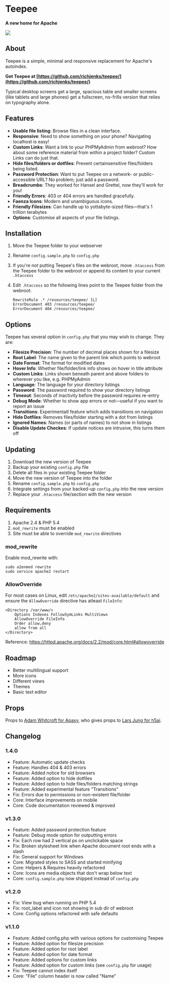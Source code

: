 # Teepee

**A new home for Apache**

![](https://richjenks.github.io/teepee/teepee.png)

## About

Teepee is a simple, minimal and responsive replacement for Apache's autoindex.

**Get Teepee at [https://github.com/richjenks/teepee/](https://github.com/richjenks/teepee/)**

Typical desktop screens get a large, spacious table and smaller screens (like tablets and large phones) get a fullscreen, no-frills version that relies on typography alone.

## Features

- **Usable file listing**: Browse files in a clean interface.
- **Responsive**: Need to show something on your phone? Navigating localhost is easy!
- **Custom Links**: Want a link to your PHPMyAdmin from webroot? How about some reference material from within a project folder? Custom Links can do just that.
- **Hide files/folders or dotfiles**: Prevent certainsensitive files/folders being listed.
- **Password Protection**: Want to put Teepee on a network- or public-accessible URL? No problem; just add a password.
- **Breadcrumbs**: They worked for Hansel and Grettel, now they'll work for you!
- **Friendly Errors**: 403 or 404 errors are handled gracefully.
- **Faenza Icons**: Modern and unambiguous icons.
- **Friendly Filesizes**: Can handle up to yottabyte-sized files—that's 1 trillion terabytes
- **Options**: Customise all aspects of your file listings.

## Installation

1. Move the Teepee folder to your webserver
2. Rename `config.sample.php` to `config.php`
3. If you're not putting Teepee's files on the webroot, move `.htaccess` from the Teepee folder to the webroot or append its content to your current `.htaccess`
4. Edit `.htaccess` so the following lines point to the Teepee folder from the webroot:

    ```
    RewriteRule .* /resources/teepee/ [L]
    ErrorDocument 403 /resources/teepee/
    ErrorDocument 404 /resources/teepee/
    ```


## Options

Teepee has several option in `config.php` that you may wish to change. They are:

- **Filesize Precision**: The number of decimal places shown for a filesize
- **Root Label**: The name given to the parent link which points to webroot
- **Date Format**: The format for modified dates
- **Hover Info**: Whether file/folder/link info shows on hover in title attribute
- **Custom Links**: Links shown beneath parent and above folders to wherever you like, e.g. PHPMyAdmin
- **Language**: The language for your directory listings
- **Password**: The password required to show your directory listings
- **Timeout**: Seconds of inactivity before the password requires re-entry
- **Debug Mode**: Whether to show app errors or not—useful if you want to report an issue
- **Transitions**: Experimentatl feature which adds transitions on navigation
- **Hide Dotfiles**: Removes files/folder starting with a dot from listings
- **Ignored Names**: Names (or parts of names) to not show in listings
- **Disable Update Checkes**: If update notices are intrusive, this turns them off

## Updating

1. Download the new version of Teepee
2. Backup your existing `config.php` file
3. Delete all files in your existing Teepee folder
4. Move the new version of Teepee into the folder
5. Rename `config.sample.php` to `config.php`
6. Integrate settings from your backed-up `config.php` into the new version
7. Replace your `.htaccess` file/section with the new version

## Requirements

1. Apache 2.4 & PHP 5.4
2. `mod_rewrite` must be enabled
3. Site must be able to override `mod_rewrite` directives

### mod_rewrite

Enable mod_rewrite with:

    sudo a2enmod rewrite
    sudo service apache2 restart

### AllowOverride

For most cases on Linux, edit `/etc/apache2/sites-available/default` and ensure the `AllowOverride` directive has atleast `FileInfo`:

    <Directory /var/www/>
        Options Indexes FollowSymLinks MultiViews
        AllowOverride FileInfo
        Order allow,deny
        allow from all
    </Directory>

Reference: https://httpd.apache.org/docs/2.2/mod/core.html#allowoverride

## Roadmap

- Better multilingual support
- More icons
- Different views
- Themes
- Basic text editor

## Props

Props to [Adam Whitcroft for Apaxy](https://github.com/AdamWhitcroft/Apaxy), who gives props to [Lars Jung for h5ai](http://larsjung.de/h5ai/).

## Changelog

### 1.4.0

- Feature: Automatic update checks
- Feature: Handles 404 & 403 errors
- Feature: Added notice for old browsers
- Feature: Added option to hide dotfiles
- Feature: Added option to hide files/folders matching strings
- Feature: Added experimental feature "Transitions"
- Fix: Errors due to permissions or non-existent file/folder
- Core: Interface improvements on mobile
- Core: Code documentation reviewed & improved

### v1.3.0

- Feature: Added password protection feature
- Feature: Debug mode option for outputting errors
- Fix: Each row had 2 vertical px on unclickable space
- Fix: Broken stylesheet link when Apache document root ends with a slash
- Fix: General support for Windows
- Core: Migrated styles to SASS and started minifying
- Core: Helpers & Requires heavily refactored
- Core: Icons are media objects that don't wrap below text
- Core: `config.sample.php` now shipped instead of `config.php`

### v1.2.0

- Fix: View bug when running on PHP 5.4
- Fix: root_label and icon not showing in sub dir of webroot
- Core: Config options refactored with safe defaults

### v1.1.0

- Feature: Added config.php with various options for customising Teepee
- Feature: Added option for filesize precision
- Feature: Added option for root label
- Feature: Added option for date format
- Feature: Added options for custom links
- Feature: Added option for custom links (see `config.php` for usage)
- Fix: Teepee cannot index itself
- Core: "File" column header is now called "Name"
